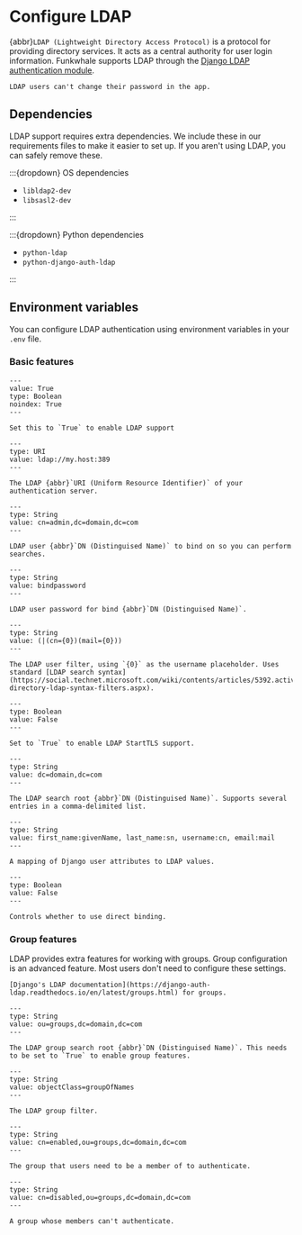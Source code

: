 # Configure LDAP

{abbr}`LDAP (Lightweight Directory Access Protocol)` is a protocol for providing directory services. It acts as a central authority for user login information. Funkwhale supports LDAP through the [Django LDAP authentication module](https://django-auth-ldap.readthedocs.io/).

```{important}
LDAP users can't change their password in the app.
```

## Dependencies

LDAP support requires extra dependencies. We include these in our requirements files to make it easier to set up. If you aren't using LDAP, you can safely remove these.

:::{dropdown} OS dependencies

- `libldap2-dev`
- `libsasl2-dev`

:::

:::{dropdown} Python dependencies

- `python-ldap`
- `python-django-auth-ldap`

:::

## Environment variables

You can configure LDAP authentication using environment variables in your `.env` file.

### Basic features

```{py:data} LDAP_ENABLED
---
value: True
type: Boolean
noindex: True
---

Set this to `True` to enable LDAP support
```

```{py:data} LDAP_SERVER_URI
---
type: URI
value: ldap://my.host:389
---

The LDAP {abbr}`URI (Uniform Resource Identifier)` of your authentication server.
```

```{py:data} LDAP_BIND_DN
---
type: String
value: cn=admin,dc=domain,dc=com
---

LDAP user {abbr}`DN (Distinguised Name)` to bind on so you can perform searches.
```

```{py:data} LDAP_BIND_PASSWORD
---
type: String
value: bindpassword
---

LDAP user password for bind {abbr}`DN (Distinguised Name)`.
```

```{py:data} LDAP_SEARCH_FILTER
---
type: String
value: (|(cn={0})(mail={0}))
---

The LDAP user filter, using `{0}` as the username placeholder. Uses standard [LDAP search syntax](https://social.technet.microsoft.com/wiki/contents/articles/5392.active-directory-ldap-syntax-filters.aspx).
```

```{py:data} LDAP_START_TLS
---
type: Boolean
value: False
---

Set to `True` to enable LDAP StartTLS support.
```

```{py:data} LDAP_ROOT_DN
---
type: String
value: dc=domain,dc=com
---

The LDAP search root {abbr}`DN (Distinguised Name)`. Supports several entries in a comma-delimited list.
```

```{py:data} LDAP_USER_ATTR_MAP
---
type: String
value: first_name:givenName, last_name:sn, username:cn, email:mail
---

A mapping of Django user attributes to LDAP values.
```

```{py:data} AUTH_LDAP_BIND_AS_AUTHENTICATING_USER
---
type: Boolean
value: False
---

Controls whether to use direct binding.
```

### Group features

LDAP provides extra features for working with groups. Group configuration is an advanced feature. Most users don't need to configure these settings.

```{seealso}
[Django's LDAP documentation](https://django-auth-ldap.readthedocs.io/en/latest/groups.html) for groups.
```

```{py:data} LDAP_GROUP_DN
---
type: String
value: ou=groups,dc=domain,dc=com
---

The LDAP group search root {abbr}`DN (Distinguised Name)`. This needs to be set to `True` to enable group features.
```

```{py:data} LDAP_GROUP_FILTER
---
type: String
value: objectClass=groupOfNames
---

The LDAP group filter.
```

```{py:data} LDAP_REQUIRE_GROUP
---
type: String
value: cn=enabled,ou=groups,dc=domain,dc=com
---

The group that users need to be a member of to authenticate.
```

```{py:data} LDAP_DENY_GROUP
---
type: String
value: cn=disabled,ou=groups,dc=domain,dc=com
---

A group whose members can't authenticate.
```
